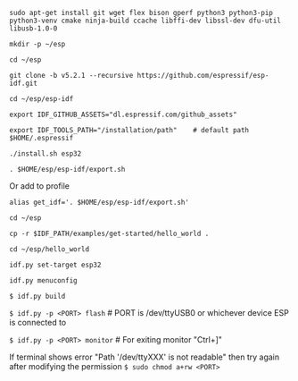 `sudo apt-get install git wget flex bison gperf python3 python3-pip python3-venv cmake ninja-build ccache libffi-dev libssl-dev dfu-util libusb-1.0-0`

`mkdir -p ~/esp`

`cd ~/esp`

`git clone -b v5.2.1 --recursive https://github.com/espressif/esp-idf.git`

`cd ~/esp/esp-idf`

`export IDF_GITHUB_ASSETS="dl.espressif.com/github_assets"`

`export IDF_TOOLS_PATH="/installation/path"    # default path $HOME/.espressif`

`./install.sh esp32`

`. $HOME/esp/esp-idf/export.sh`

Or add to profile

`alias get_idf='. $HOME/esp/esp-idf/export.sh'`

`cd ~/esp`

`cp -r $IDF_PATH/examples/get-started/hello_world .`

`cd ~/esp/hello_world`

`idf.py set-target esp32`

`idf.py menuconfig`

`$ idf.py build`

`$ idf.py -p <PORT> flash`
                                # PORT is /dev/ttyUSB0 or whichever device ESP is connected to

`$ idf.py -p <PORT> monitor`
                                # For exiting monitor "Ctrl+]"

If terminal shows error "Path '/dev/ttyXXX' is not readable"
then try again after modifying the permission
`$ sudo chmod a+rw <PORT>`




